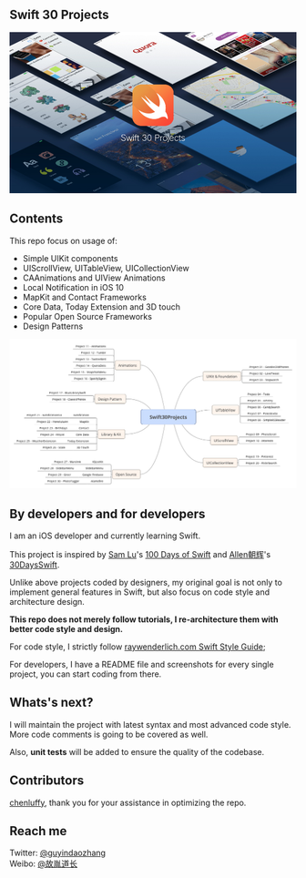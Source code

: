 ## Swift 30 Projects

![Cover](./Cover.jpg)

## Contents
This repo focus on usage of:

* Simple UIKit components
* UIScrollView, UITableView, UICollectionView
* CAAnimations and UIView Animations
* Local Notification in iOS 10
* MapKit and Contact Frameworks
* Core Data, Today Extension and 3D touch
* Popular Open Source Frameworks
* Design Patterns

![Swift30Projects](./Swift30Projects.png)

## By developers and for developers

I am an iOS developer and currently learning Swift.

This project is inspired by [Sam Lu](https://twitter.com/samvlu)'s [100 Days of Swift](http://samvlu.com/index.html) and [Allen朝辉](https://twitter.com/creativewang)'s [30DaysSwift](https://github.com/allenwong/30DaysofSwift).

Unlike above projects coded by designers, my original goal is not only to implement general features in Swift, but also focus on code style and architecture design. 

**This repo does not merely follow tutorials, I re-architecture them with better code style and design.**

For code style, I strictly follow [raywenderlich.com Swift Style Guide](https://github.com/raywenderlich/swift-style-guide);

For developers, I have a README file and screenshots for every single project, you can start coding from there.

## Whats's next?

I will maintain the project with latest syntax and most advanced code style. More code comments is going to be covered as well.

Also, **unit tests** will be added to ensure the quality of the codebase.

## Contributors
[chenluffy](https://github.com/ChengLuffy), thank you for your assistance in optimizing the repo.

## Reach me ##

Twitter: [@guyindaozhang](https://twitter.com/guyindaozhang)<br />
Weibo: [@故胤道长](http://weibo.com/soapyigu)

